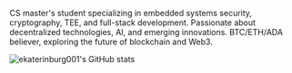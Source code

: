 <!--## Hi there 👋-->
CS master's student specializing in embedded systems security, cryptography, TEE, and full-stack development. Passionate about decentralized technologies, AI, and emerging innovations. BTC/ETH/ADA believer, exploring the future of blockchain and Web3.

![ekaterinburg001's GitHub stats](https://github-readme-stats.vercel.app/api?username=ekaterinburg001&show_icons=true&theme=merko)

<!--
**ekaterinburg001/ekaterinburg001** is a ✨ _special_ ✨ repository because its `README.md` (this file) appears on your GitHub profile.

Here are some ideas to get you started:

- 🔭 I’m currently working on ...
- 🌱 I’m currently learning ...
- 👯 I’m looking to collaborate on ...
- 🤔 I’m looking for help with ...
- 💬 Ask me about ...
- 📫 How to reach me: ...
- 😄 Pronouns: ...
- ⚡ Fun fact: ...
-->
